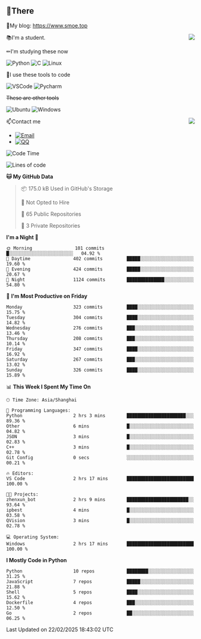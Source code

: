 
## 👏There

📰My blog: https://www.smoe.top

<img align="right" src="https://github-readme-stats.vercel.app/api/top-langs/?username=AkashiCoin"/>


📚I'm a student.

✏I'm studying these now

![Python](https://img.shields.io/badge/-Python-blue?style=flat-square&logo=Python&logoColor=fff)
![C](https://img.shields.io/badge/-C-585858?style=flat-square&logo=C&logoColor=fff)
![Linux](https://img.shields.io/badge/-Linux-black?style=flat-square&logo=Linux&logoColor=fff)

🔨I use these tools to code

![VSCode](https://img.shields.io/badge/-VSCode-blue?style=flat-square&logo=visualstudiocode&logoColor=fff)
![Pycharm](https://img.shields.io/badge/-Pycharm-green?style=flat-square&logo=pycharm&logoColor=fff)

 ~~These are other tools~~

![Ubuntu](https://img.shields.io/badge/-Ubuntu-orange?style=flat-square&logo=Ubuntu&logoColor=fff)
![Windows](https://img.shields.io/badge/-Windows-blue?style=flat-square&logo=Windows&logoColor=fff)

<img align="right" src="https://github-readme-stats.vercel.app/api?username=AkashiCoin" />


📫Contact me

* [![Email](https://img.shields.io/badge/Email-l1040186796@gmail.com-1?style=social&logoColor=fff)](mailto:l1040186796@gmail.com)
* [![QQ](https://img.shields.io/badge/QQ-1040186796-1?style=social&logoColor=fff)](tencent://AddContact/?fromId=45&fromSubId=1&subcmd=all&uin=1040186796&website=www.oicqzone.com)

<!--START_SECTION:waka-->
![Code Time](http://img.shields.io/badge/Code%20Time-1%2C380%20hrs%2034%20mins-blue)

![Lines of code](https://img.shields.io/badge/From%20Hello%20World%20I%27ve%20Written-380.9%20thousand%20lines%20of%20code-blue)

**🐱 My GitHub Data** 

> 📦 175.0 kB Used in GitHub's Storage 
 > 
> 🚫 Not Opted to Hire
 > 
> 📜 65 Public Repositories 
 > 
> 🔑 3 Private Repositories 
 > 
**I'm a Night 🦉** 

```text
🌞 Morning                101 commits         █░░░░░░░░░░░░░░░░░░░░░░░░   04.92 % 
🌆 Daytime                402 commits         █████░░░░░░░░░░░░░░░░░░░░   19.60 % 
🌃 Evening                424 commits         █████░░░░░░░░░░░░░░░░░░░░   20.67 % 
🌙 Night                  1124 commits        ██████████████░░░░░░░░░░░   54.80 % 
```
📅 **I'm Most Productive on Friday** 

```text
Monday                   323 commits         ████░░░░░░░░░░░░░░░░░░░░░   15.75 % 
Tuesday                  304 commits         ████░░░░░░░░░░░░░░░░░░░░░   14.82 % 
Wednesday                276 commits         ███░░░░░░░░░░░░░░░░░░░░░░   13.46 % 
Thursday                 208 commits         ███░░░░░░░░░░░░░░░░░░░░░░   10.14 % 
Friday                   347 commits         ████░░░░░░░░░░░░░░░░░░░░░   16.92 % 
Saturday                 267 commits         ███░░░░░░░░░░░░░░░░░░░░░░   13.02 % 
Sunday                   326 commits         ████░░░░░░░░░░░░░░░░░░░░░   15.89 % 
```


📊 **This Week I Spent My Time On** 

```text
🕑︎ Time Zone: Asia/Shanghai

💬 Programming Languages: 
Python                   2 hrs 3 mins        ██████████████████████░░░   89.36 % 
Other                    6 mins              █░░░░░░░░░░░░░░░░░░░░░░░░   04.82 % 
JSON                     3 mins              █░░░░░░░░░░░░░░░░░░░░░░░░   02.83 % 
C++                      3 mins              █░░░░░░░░░░░░░░░░░░░░░░░░   02.78 % 
Git Config               0 secs              ░░░░░░░░░░░░░░░░░░░░░░░░░   00.21 % 

🔥 Editors: 
VS Code                  2 hrs 17 mins       █████████████████████████   100.00 % 

🐱‍💻 Projects: 
zhenxun_bot              2 hrs 9 mins        ███████████████████████░░   93.64 % 
ipbest                   4 mins              █░░░░░░░░░░░░░░░░░░░░░░░░   03.58 % 
QVision                  3 mins              █░░░░░░░░░░░░░░░░░░░░░░░░   02.78 % 

💻 Operating System: 
Windows                  2 hrs 17 mins       █████████████████████████   100.00 % 
```

**I Mostly Code in Python** 

```text
Python                   10 repos            ████████░░░░░░░░░░░░░░░░░   31.25 % 
JavaScript               7 repos             █████░░░░░░░░░░░░░░░░░░░░   21.88 % 
Shell                    5 repos             ████░░░░░░░░░░░░░░░░░░░░░   15.62 % 
Dockerfile               4 repos             ███░░░░░░░░░░░░░░░░░░░░░░   12.50 % 
Go                       2 repos             ██░░░░░░░░░░░░░░░░░░░░░░░   06.25 % 
```




 Last Updated on 22/02/2025 18:43:02 UTC
<!--END_SECTION:waka-->
